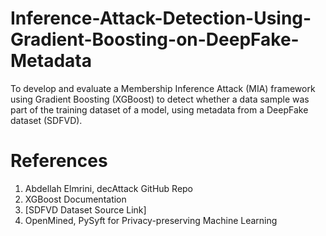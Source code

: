 # Inference-Attack-Detection-Using-Gradient-Boosting-on-DeepFake-Metadata
To develop and evaluate a Membership Inference Attack (MIA) framework using Gradient Boosting (XGBoost) to detect whether a data sample was part of the training dataset of a model, using metadata from a DeepFake dataset (SDFVD).
# References
1.	Abdellah Elmrini, decAttack GitHub Repo
2.	XGBoost Documentation
3.	[SDFVD Dataset Source Link]
4.	OpenMined, PySyft for Privacy-preserving Machine Learning
